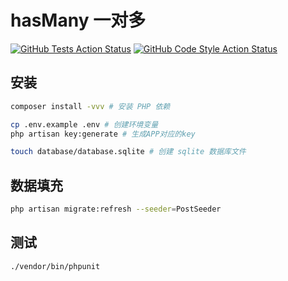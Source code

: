 # hasMany 一对多

[![GitHub Tests Action Status](https://github.com/curder/larave-relationships-demo/actions/workflows/run-test.yml/badge.svg?branch=has-many)](https://github.com/curder/larave-relationships-demo/actions?query=run-test%3Ahas-many)
[![GitHub Code Style Action Status](https://github.com/curder/larave-relationships-demo/actions/workflows/php-cs-fixer.yml/badge.svg?branch=has-many)](https://github.com/curder/larave-relationships-demo/actions?query=workflow%3A"Check+%26+fix+styling"+branch%3Ahas-many)

## 安装

```bash
composer install -vvv # 安装 PHP 依赖

cp .env.example .env # 创建环境变量
php artisan key:generate # 生成APP对应的key

touch database/database.sqlite # 创建 sqlite 数据库文件
```

## 数据填充

```bash
php artisan migrate:refresh --seeder=PostSeeder
```

## 测试
```bash
./vendor/bin/phpunit
```
